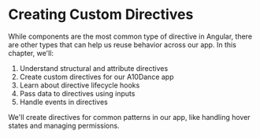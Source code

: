 # Creating Custom Directives

While components are the most common type of directive in Angular, there are other types that can help us reuse behavior across our app. In this chapter, we'll:

1. Understand structural and attribute directives
2. Create custom directives for our A10Dance app
3. Learn about directive lifecycle hooks
4. Pass data to directives using inputs
5. Handle events in directives

We'll create directives for common patterns in our app, like handling hover states and managing permissions.

